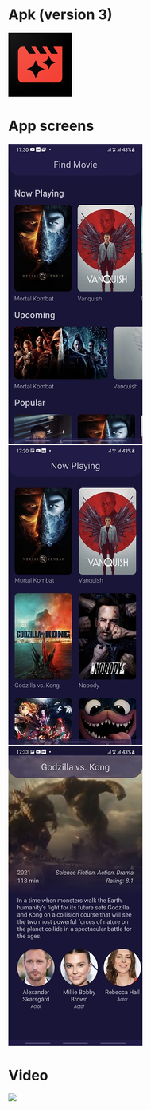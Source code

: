 # Apk (version 3)
[![](https://github.com/vkharapaev/find-movie/blob/master/art/small_icon.png?raw=true)](https://github.com/vkharapaev/find-movie/blob/master/versions/find-movie-3.apk?raw=true)

# App screens

![](https://github.com/vkharapaev/find-movie/blob/master/art/screen1.jpg?raw=true)
![](https://github.com/vkharapaev/find-movie/blob/master/art/screen2.jpg?raw=true)
![](https://github.com/vkharapaev/find-movie/blob/master/art/screen3.jpg?raw=true)

# Video
[![](https://img.youtube.com/vi/qgaM4dIOGTE/0.jpg)](https://youtu.be/qgaM4dIOGTE)